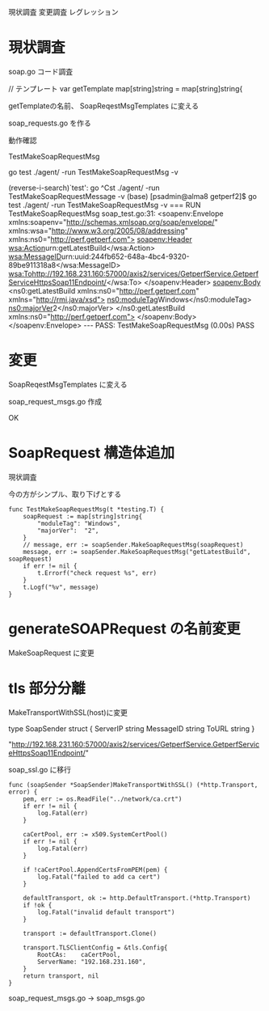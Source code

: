 現状調査
変更調査
レグレッション

# 現状調査

soap.go コード調査

// テンプレート
var getTemplate map[string]string = map[string]string{

getTemplateの名前、 SoapReqestMsgTemplates に変える

soap_requests.go を作る

動作確認

TestMakeSoapRequestMsg

go test ./agent/ -run TestMakeSoapRequestMsg -v

(reverse-i-search)`test': go ^Cst ./agent/ -run TestMakeSoapRequestMessage -v
(base) [psadmin@alma8 getperf2]$ go test ./agent/ -run TestMakeSoapRequestMsg -v
=== RUN   TestMakeSoapRequestMsg
    soap_test.go:31:
        <soapenv:Envelope xmlns:soapenv="http://schemas.xmlsoap.org/soap/envelope/" xmlns:wsa="http://www.w3.org/2005/08/addressing" xmlns:ns0="http://perf.getperf.com">
            <soapenv:Header>
                <wsa:Action>urn:getLatestBuild</wsa:Action>
                <wsa:MessageID>urn:uuid:244fb652-648a-4bc4-9320-89be911318a8</wsa:MessageID>
                <wsa:To>http://192.168.231.160:57000/axis2/services/GetperfService.GetperfServiceHttpsSoap11Endpoint/</wsa:To>
            </soapenv:Header>
            <soapenv:Body>
                <ns0:getLatestBuild xmlns:ns0="http://perf.getperf.com" xmlns="http://rmi.java/xsd">
                    <ns0:moduleTag>Windows</ns0:moduleTag>
                    <ns0:majorVer>2</ns0:majorVer>
                </ns0:getLatestBuild xmlns:ns0="http://perf.getperf.com">
            </soapenv:Body>
        </soapenv:Envelope>
--- PASS: TestMakeSoapRequestMsg (0.00s)
PASS

# 変更

SoapReqestMsgTemplates に変える

soap_request_msgs.go 作成

OK


# SoapRequest 構造体追加

現状調査

今の方がシンプル、取り下げとする

```golang
func TestMakeSoapRequestMsg(t *testing.T) {
    soapRequest := map[string]string{
        "moduleTag": "Windows",
        "majorVer":  "2",
    }
    // message, err := soapSender.MakeSoapRequestMsg(soapRequest)
    message, err := soapSender.MakeSoapRequestMsg("getLatestBuild", soapRequest)
    if err != nil {
        t.Errorf("check request %s", err)
    }
    t.Logf("%v", message)
}

```
# generateSOAPRequest の名前変更

MakeSoapRequest に変更

# tls 部分分離

MakeTransportWithSSL(host)に変更

type SoapSender struct {
    ServerIP  string
    MessageID string
    ToURL     string
}


"http://192.168.231.160:57000/axis2/services/GetperfService.GetperfServiceHttpsSoap11Endpoint/"

soap_ssl.go に移行

```golang
func (soapSender *SoapSender)MakeTransportWithSSL() (*http.Transport, error) {
    pem, err := os.ReadFile("../network/ca.crt")
    if err != nil {
        log.Fatal(err)
    }

    caCertPool, err := x509.SystemCertPool()
    if err != nil {
        log.Fatal(err)
    }

    if !caCertPool.AppendCertsFromPEM(pem) {
        log.Fatal("failed to add ca cert")
    }

    defaultTransport, ok := http.DefaultTransport.(*http.Transport)
    if !ok {
        log.Fatal("invalid default transport")
    }

    transport := defaultTransport.Clone()

    transport.TLSClientConfig = &tls.Config{
        RootCAs:    caCertPool,
        ServerName: "192.168.231.160",
    }
    return transport, nil
}

```

soap_request_msgs.go → soap_msgs.go

